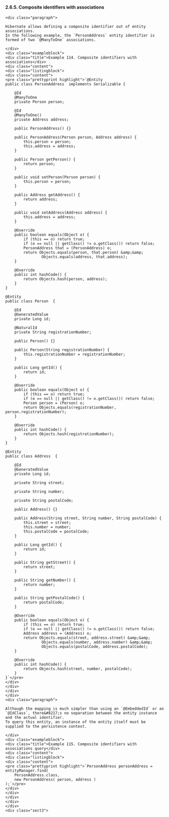  #### 2.6.5. Composite identifiers with associations

    <div class="paragraph">

    Hibernate allows defining a composite identifier out of entity associations.
    In the following example, the `PersonAddress` entity identifier is formed of two `@ManyToOne` associations.

    </div>
    <div class="exampleblock">
    <div class="title">Example 114. Composite identifiers with associations</div>
    <div class="content">
    <div class="listingblock">
    <div class="content">
    <pre class="prettyprint highlight">`@Entity
    public class PersonAddress  implements Serializable {

        @Id
        @ManyToOne
        private Person person;

        @Id
        @ManyToOne()
        private Address address;

        public PersonAddress() {}

        public PersonAddress(Person person, Address address) {
            this.person = person;
            this.address = address;
        }

        public Person getPerson() {
            return person;
        }

        public void setPerson(Person person) {
            this.person = person;
        }

        public Address getAddress() {
            return address;
        }

        public void setAddress(Address address) {
            this.address = address;
        }

        @Override
        public boolean equals(Object o) {
            if (this == o) return true;
            if (o == null || getClass() != o.getClass()) return false;
            PersonAddress that = (PersonAddress) o;
            return Objects.equals(person, that.person) &amp;&amp;
                    Objects.equals(address, that.address);
        }

        @Override
        public int hashCode() {
            return Objects.hash(person, address);
        }
    }

    @Entity
    public class Person  {

        @Id
        @GeneratedValue
        private Long id;

        @NaturalId
        private String registrationNumber;

        public Person() {}

        public Person(String registrationNumber) {
            this.registrationNumber = registrationNumber;
        }

        public Long getId() {
            return id;
        }

        @Override
        public boolean equals(Object o) {
            if (this == o) return true;
            if (o == null || getClass() != o.getClass()) return false;
            Person person = (Person) o;
            return Objects.equals(registrationNumber, person.registrationNumber);
        }

        @Override
        public int hashCode() {
            return Objects.hash(registrationNumber);
        }
    }

    @Entity
    public class Address  {

        @Id
        @GeneratedValue
        private Long id;

        private String street;

        private String number;

        private String postalCode;

        public Address() {}

        public Address(String street, String number, String postalCode) {
            this.street = street;
            this.number = number;
            this.postalCode = postalCode;
        }

        public Long getId() {
            return id;
        }

        public String getStreet() {
            return street;
        }

        public String getNumber() {
            return number;
        }

        public String getPostalCode() {
            return postalCode;
        }

        @Override
        public boolean equals(Object o) {
            if (this == o) return true;
            if (o == null || getClass() != o.getClass()) return false;
            Address address = (Address) o;
            return Objects.equals(street, address.street) &amp;&amp;
                    Objects.equals(number, address.number) &amp;&amp;
                    Objects.equals(postalCode, address.postalCode);
        }

        @Override
        public int hashCode() {
            return Objects.hash(street, number, postalCode);
        }
    }`</pre>
    </div>
    </div>
    </div>
    </div>
    <div class="paragraph">

    Although the mapping is much simpler than using an `@EmbeddedId` or an `@IdClass`, there&#8217;s no separation between the entity instance and the actual identifier.
    To query this entity, an instance of the entity itself must be supplied to the persistence context.

    </div>
    <div class="exampleblock">
    <div class="title">Example 115. Composite identifiers with associations query</div>
    <div class="content">
    <div class="listingblock">
    <div class="content">
    <pre class="prettyprint highlight">`PersonAddress personAddress = entityManager.find(
        PersonAddress.class,
        new PersonAddress( person, address )
    );`</pre>
    </div>
    </div>
    </div>
    </div>
    </div>
    <div class="sect3">